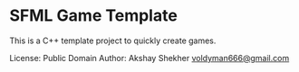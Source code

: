 SFML Game Template
==================

This is a C++ template project to quickly create games.


License: Public Domain
Author: Akshay Shekher <voldyman666@gmail.com>
